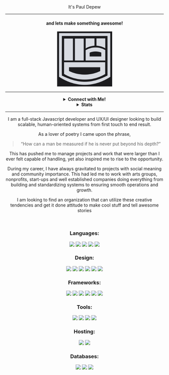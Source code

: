 <div align="center"


# It's Paul Depew

------

####  and lets make something awesome!
<img width="175px" src="./PromoCard_Logo.png">

-----

<details>
<summary> <b>Connect with Me!</b>
</summary>
<br />

[<img src="https://img.shields.io/badge/PaulDepew%20-%23007ACC.svg?&style=for-the-badge&logo=LinkedIn&logoColor=white"/>][instagram]
[<img src="https://img.shields.io/badge/LostAmongPines%20-%23E4405F.svg?&style=for-the-badge&logo=Instagram&logoColor=white"/>][linkedin] 
[<img src="https://img.shields.io/badge/CodeWars%20-%23AD2C27.svg?&style=for-the-badge&logo=Codewars&logoColor=white"/>][ codewars] 
[<img src="https://img.shields.io/badge/Design Portfolio%20-%23414959.svg?&style=for-the-badge&logo=Octopus-deploy&logoColor=white"/>][portfolio]

</details>

<details>
<summary>
<b>Stats</b>
</summary>

  ![Paul's Stats](https://github-readme-stats.codestackr.vercel.app/api?username=PaulDepew&show_icons=true&hide_border=true&theme=nord)

![Top Languages](https://github-readme-stats.vercel.app/api/top-langs/?username=PaulDepew&layout=compact&theme=nord)

  </details>

---------------
I am a full-stack Javascript developer and UX/UI designer looking to build scalable, human-oriented systems from first touch to end result.

As a lover of poetry I came upon the phrase,
>“How can a man be measured if he is never put beyond his depth?” 

This has pushed me to manage projects and work that were larger than I ever felt capable of handling, yet also inspired me to rise to the opportunity.

During my career, I have always gravitated to projects with social meaning and community importance.
This had led me to work with arts groups, nonprofits, start-ups and well established companies doing everything from building and standardizing systems to ensuring smooth operations and growth. 

I am looking to find an organization that can utilize these creative tendencies and get it done attitude to make cool stuff and tell awesome stories

<br/>

### Languages:
<img src="https://img.shields.io/badge/node.js%20-%2343853D.svg?&style=for-the-badge&logo=node.js&logoColor=white"/>

<img src="https://img.shields.io/badge/javascript%20-%23323330.svg?&style=for-the-badge&logo=javascript&logoColor=%23F7DF1E"/>

<img src="https://img.shields.io/badge/typescript%20-%23007ACC.svg?&style=for-the-badge&logo=typescript&logoColor=white"/>

<img src="https://img.shields.io/badge/html5%20-%23E34F26.svg?&style=for-the-badge&logo=html5&logoColor=white"/>

<img src="https://img.shields.io/badge/css3%20-%231572B6.svg?&style=for-the-badge&logo=css3&logoColor=white"/>


### Design:
<img src="https://img.shields.io/badge/Illustrator%20-%23ff9a00.svg?&style=for-the-badge&logo=Adobe-Illustrator&logoColor=white"/>
<img src="https://img.shields.io/badge/Adobe_Xd%20-%23FF26BE.svg?&style=for-the-badge&logo=Adobe-Xd&logoColor=white"/>
<img src="https://img.shields.io/badge/Adobe_Photoshop%20-%23318aff.svg?&style=for-the-badge&logo=Adobe-Xd&logoColor=white"/>
<img src="https://img.shields.io/badge/bootstrap%20-%23563D7C.svg?&style=for-the-badge&logo=bootstrap&logoColor=white"/>

<img src="https://img.shields.io/badge/material%20ui%20-%230081CB.svg?&style=for-the-badge&logo=material-ui&logoColor=white"/>

<img src="https://img.shields.io/badge/Flutter%20-%2302569B.svg?&style=for-the-badge&logo=Flutter&logoColor=white"/>


### Frameworks:
<img src="https://img.shields.io/badge/express.js%20-%23404d59.svg?&style=for-the-badge"/>

<img src="https://img.shields.io/badge/react%20-%2320232a.svg?&style=for-the-badge&logo=react&logoColor=%2361DAFB"/>

<img src="https://img.shields.io/badge/redux%20-%23593d88.svg?&style=for-the-badge&logo=redux&logoColor=white"/>

<img src="https://img.shields.io/badge/jquery%20-%230769AD.svg?&style=for-the-badge&logo=jquery&logoColor=white"/>

<img src="https://img.shields.io/badge/Twilio%20-%23F22F46.svg?&style=for-the-badge&logo=twilio&logoColor=white"/>
<img src="https://img.shields.io/badge/Socket.io%20-%23010101.svg?&style=for-the-badge&logo=Socket.io&logoColor=white"/>


### Tools: 
<img src="https://img.shields.io/badge/git%20-%23F05033.svg?&style=for-the-badge&logo=git&logoColor=white"/>

<img src="https://img.shields.io/badge/github%20-%23121011.svg?&style=for-the-badge&logo=github&logoColor=white"/>

<img src="https://img.shields.io/badge/NPM%20-%23cb3837.svg?&style=for-the-badge&logo=NPM&logoColor=white"/>
<img src="https://img.shields.io/badge/Jest%20-%23C21325.svg?&style=for-the-badge&logo=Jest&logoColor=white"/>
<br />

### Hosting:
<img src="https://img.shields.io/badge/AWS%20-%23FF9900.svg?&style=for-the-badge&logo=amazon-aws&logoColor=white"/>

<img src="https://img.shields.io/badge/heroku%20-%23430098.svg?&style=for-the-badge&logo=heroku&logoColor=white"/>


### Databases:
<img src ="https://img.shields.io/badge/MongoDB-%234ea94b.svg?&style=for-the-badge&logo=mongodb&logoColor=white"/>

<img src ="https://img.shields.io/badge/postgres-%23316192.svg?&style=for-the-badge&logo=postgresql&logoColor=white"/>
<img src ="https://img.shields.io/badge/MySQL-%234479A1.svg?&style=for-the-badge&logo=MYSQL&logoColor=white"/>

</div>

[instagram]: https://instagram.com/lostamongpines
[linkedin]: https://www.linkedin.com/in/pauldepew/
[codewars]: https://www.codewars.com/users/PaulDepew
[portfolio]: https://google.com
